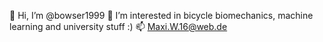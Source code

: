👋 Hi, I’m @bowser1999
👀 I’m interested in bicycle biomechanics, machine learning and university stuff :)
📫 Maxi.W.16@web.de

<!---
bowser1999/bowser1999 is a ✨ special ✨ repository because its `README.md` (this file) appears on your GitHub profile.
You can click the Preview link to take a look at your changes.
--->
